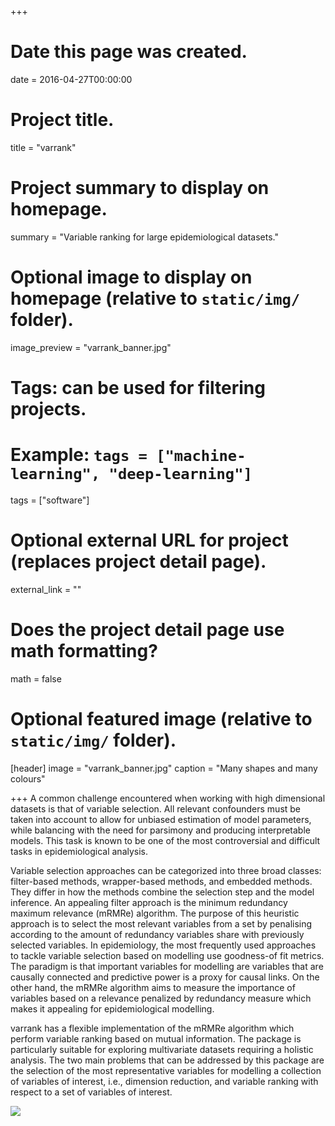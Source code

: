 +++
# Date this page was created.
date = 2016-04-27T00:00:00

# Project title.
title = "varrank"

# Project summary to display on homepage.
summary = "Variable ranking for large epidemiological datasets."

# Optional image to display on homepage (relative to `static/img/` folder).
image_preview = "varrank_banner.jpg"

# Tags: can be used for filtering projects.
# Example: `tags = ["machine-learning", "deep-learning"]`
tags = ["software"]

# Optional external URL for project (replaces project detail page).
external_link = ""

# Does the project detail page use math formatting?
math = false

# Optional featured image (relative to `static/img/` folder).
[header]
image = "varrank_banner.jpg"
caption = "Many shapes and many colours"

+++
A common challenge encountered when working with high dimensional datasets is that of variable selection. All relevant confounders must be taken into account to allow for unbiased estimation of model parameters, while balancing with the need for parsimony and producing interpretable models. This task is known to be one of the most controversial and difficult tasks in epidemiological analysis. 

Variable selection approaches can be categorized into three broad classes: filter-based methods, wrapper-based methods, and embedded methods. They differ in how the methods combine the selection step and the model inference. An appealing filter approach is the minimum redundancy maximum relevance (mRMRe) algorithm. The purpose of this heuristic approach is to select the most relevant variables from a set by penalising according to the amount of redundancy variables share with previously selected variables. In epidemiology, the most frequently used approaches to tackle variable selection based on modelling use goodness-of fit metrics. The paradigm is that important variables for modelling are variables that are causally connected and predictive power is a proxy for causal links. On the other hand, the mRMRe algorithm aims to measure the importance of variables based on a relevance penalized by redundancy measure which makes it appealing for epidemiological modelling.

varrank has a flexible implementation of the mRMRe algorithm which perform variable ranking based on mutual information. The package is particularly suitable for exploring multivariate datasets requiring a holistic analysis. The two main problems that can be addressed by this package are the selection of the most representative variables for modelling a collection of variables of interest, i.e., dimension reduction, and variable ranking with respect to a set of variables of interest.

 [![](https://cranlogs.r-pkg.org/badges/varrank)](https://cran.rstudio.com/web/packages/varrank/index.html)


